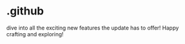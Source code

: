 # .github
dive into all the exciting new features the update has to offer! Happy crafting and exploring!
